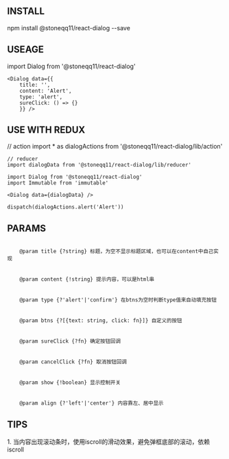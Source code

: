 <h2>INSTALL</h2>
	npm install @stoneqq11/react-dialog --save

<h2>USEAGE</h2>
	import Dialog from '@stoneqq11/react-dialog'

	<Dialog data={{
		title: '',
		content: 'Alert',
		type: 'alert',
		sureClick: () => {}
		}} />

<h2>USE WITH REDUX</h2>
	// action
	import * as dialogActions from '@stoneqq11/react-dialog/lib/action'

	// reducer
	import dialogData from '@stoneqq11/react-dialog/lib/reducer'

	import Dialog from '@stoneqq11/react-dialog'
	import Immutable from 'immutable'

	<Dialog data={dialogData} />

	dispatch(dialogActions.alert('Alert'))

<h2>PARAMS</h2>
<code>
    @param title {?string} 标题，为空不显示标题区域，也可以在content中自己实现
</code>
<br/>
<code>
    @param content {!string} 提示内容，可以是html串
</code>
<br/>
<code>
    @param type {?'alert'|'confirm'} 在btns为空时判断type值来自动填充按钮
</code>
<br/>
<code>
    @param btns {?[{text: string, click: fn}]} 自定义的按钮
</code>
<br/>
<code>
    @param sureClick {?fn} 确定按钮回调
</code>
<br/>
<code>
    @param cancelClick {?fn} 取消按钮回调
</code>
<br/>
<code>
    @param show {!boolean} 显示控制开关
</code>
<br/>
<code>
    @param align {?'left'|'center'} 内容靠左、居中显示
</code>

<h2>TIPS</h2>
	1. 当内容出现滚动条时，使用iscroll的滑动效果，避免弹框底部的滚动，依赖iscroll
